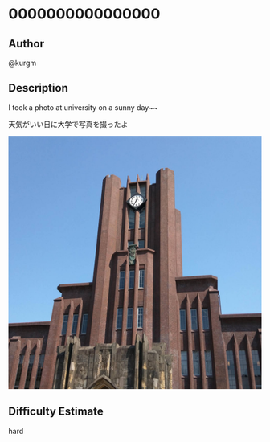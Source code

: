 # 0000000000000000

## Author

@kurgm

## Description

I took a photo at university on a sunny day~~

天気がいい日に大学で写真を撮ったよ

[![](problem/0000000000000000.jpg)](problem/0000000000000000.jpg)

## Difficulty Estimate

hard
